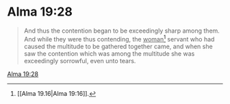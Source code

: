 # Alma 19:28

> And thus the contention began to be exceedingly sharp among them. And while they were thus contending, the <u>woman</u>[^a] servant who had caused the multitude to be gathered together came, and when she saw the contention which was among the multitude she was exceedingly sorrowful, even unto tears.

[Alma 19:28](https://www.churchofjesuschrist.org/study/scriptures/bofm/alma/19?lang=eng&id=p28#p28)


[^a]: [[Alma 19.16|Alma 19:16]].  
